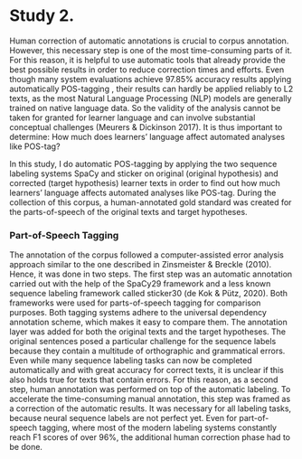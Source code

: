 # Study 2. 

Human correction of automatic annotations is crucial to corpus annotation. However, this necessary step is one of the most time-consuming parts of it. For this reason, it is helpful to use automatic tools that already provide the best possible results in order to reduce correction times and efforts. Even though many system evaluations achieve 97.85% accuracy results applying automatically POS-tagging , their results can hardly be applied reliably to L2 texts, as the most Natural Language Processing (NLP) models are generally trained on native language data. So the validity of the analysis cannot be taken for granted for learner language and can involve substantial conceptual challenges (Meurers & Dickinson 2017). It is thus important to determine: How much does learners’ language affect automated analyses like POS-tag?

In this study, I  do automatic POS-tagging by applying the two sequence labeling systems SpaCy and sticker on original (original hypothesis) and corrected (target hypothesis) learner texts  in order to find out how much learners’ language affects automated analyses like POS-tag. During the collection of this corpus, a human-annotated gold standard was created for the parts-of-speech of the original texts and target hypotheses. 

### Part-of-Speech Tagging

The annotation of the corpus followed a computer-assisted error analysis approach similar to the one described in Zinsmeister & Breckle (2010). Hence, it was done in two steps. The first step was an automatic annotation carried out with the help of the SpaCy29 framework and a less known sequence labeling framework called sticker30 (de Kok & Pütz, 2020). Both frameworks were used for parts-of-speech tagging for comparison purposes. Both tagging systems adhere to the universal dependency annotation scheme, which makes it easy to compare them. The annotation layer was added for both the original texts and the target hypotheses. The original sentences posed a particular challenge for the sequence labels because they contain a multitude of orthographic and grammatical errors. Even while many sequence labeling tasks can now be completed automatically and with great accuracy for correct texts, it is unclear if this also holds true for texts that contain errors. For this reason, as a second step, human annotation was performed on top of the automatic labeling. To accelerate the time-consuming manual annotation, this step was framed as a correction of the automatic results. It was necessary for all labeling tasks, because neural sequence labels are not perfect yet. Even for part-of-speech tagging, where most of the modern labeling systems constantly reach F1 scores of over 96%, the additional human correction phase had to be done.


